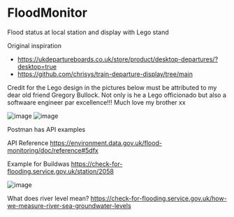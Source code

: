 # FloodMonitor
Flood status at local station and display with Lego stand

Original inspiration
  - https://ukdepartureboards.co.uk/store/product/desktop-departures/?desktop=true
  - https://github.com/chrisys/train-departure-display/tree/main

Credit for the Lego design in the pictures below must be attributed to my dear old friend Gregory Bullock. Not only is he a Lego officionado but also a softwaare engineer par excellence!!! Much love my brother xx

![image](https://github.com/AgentK88/FloodMonitor/assets/8092108/8a924553-7ce9-4103-8626-942335b9cb91)
![image](https://github.com/AgentK88/FloodMonitor/assets/8092108/596b60bb-663c-47b2-974e-11015d392282)

Postman has API examples

API Reference
https://environment.data.gov.uk/flood-monitoring/doc/reference#5dfx

Example for Buildwas
https://check-for-flooding.service.gov.uk/station/2058

![image](https://github.com/AgentK88/FloodMonitor/assets/8092108/0fd09931-74ba-49fa-9f05-2e038ec900ec)

What does river level mean?
https://check-for-flooding.service.gov.uk/how-we-measure-river-sea-groundwater-levels
